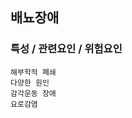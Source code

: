 ## 배뇨장애


### 특성 / 관련요인 / 위험요인

>                
                              
    해부학적 폐쇄
    다양한 원인
    감각운동 장애
    요로감염
